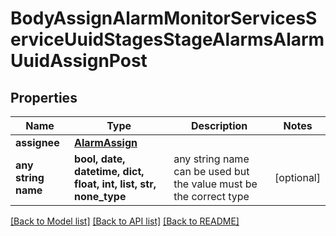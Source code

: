 # BodyAssignAlarmMonitorServicesServiceUuidStagesStageAlarmsAlarmUuidAssignPost


## Properties
Name | Type | Description | Notes
------------ | ------------- | ------------- | -------------
**assignee** | [**AlarmAssign**](AlarmAssign.md) |  | 
**any string name** | **bool, date, datetime, dict, float, int, list, str, none_type** | any string name can be used but the value must be the correct type | [optional]

[[Back to Model list]](../README.md#documentation-for-models) [[Back to API list]](../README.md#documentation-for-api-endpoints) [[Back to README]](../README.md)


